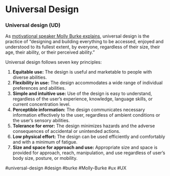 # Universal Design
### Universal design (UD)

As [motivational speaker Molly Burke explains](https://www.youtube.com/watch?v=3kIfwE4vJrI&list=PL_Xm8PicNxr0PeFjdxoW3o6grBYFrt_tH&index=9), universal design is the practice of “designing and building everything to be accessed, enjoyed and understood to its fullest extent, by everyone, regardless of their size, their age, their ability, or their perceived ability.”

Universal design follows seven key principles:

1.  **Equitable use:** The design is useful and marketable to people with diverse abilities.
2.  **Flexibility in use:** The design accommodates a wide range of individual preferences and abilities.
3.  **Simple and intuitive use:** Use of the design is easy to understand, regardless of the user’s experience, knowledge, language skills, or current concentration level.
4.  **Perceptible information:** The design communicates necessary information effectively to the user, regardless of ambient conditions or the user’s sensory abilities.
5.  **Tolerance for error:** The design minimizes hazards and the adverse consequences of accidental or unintended actions.
6.  **Low physical effort:** The design can be used efficiently and comfortably and with a minimum of fatigue.
7.  **Size and space for approach and use:** Appropriate size and space is provided for approach, reach, manipulation, and use regardless of user’s body size, posture, or mobility.

#universal-design
#design #burke
#Molly-Burke
#ux #UX

